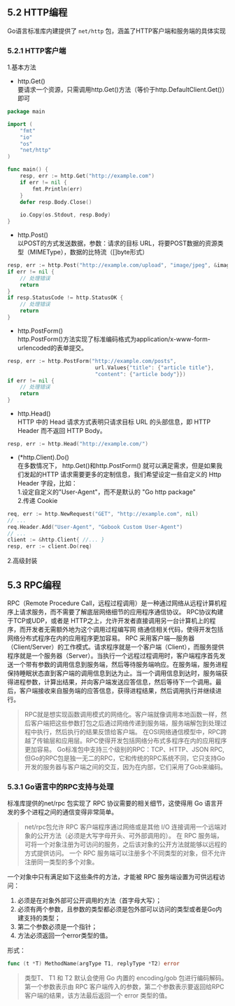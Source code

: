 ## 5.2 HTTP编程
Go语言标准库内建提供了 `net/http` 包，涵盖了HTTP客户端和服务端的具体实现

### 5.2.1 HTTP客户端
1.基本方法 
* http.Get()  
要请求一个资源，只需调用http.Get()方法（等价于http.DefaultClient.Get()）即可
```go
package main

import (
	"fmt"
	"io"
	"os"
	"net/http"
)

func main() {
	resp, err := http.Get("http://example.com")
	if err != nil {
		fmt.Println(err)
	}
	defer resp.Body.Close()
	
	io.Copy(os.Stdout, resp.Body)
}
```
* http.Post()    
以POST的方式发送数据，参数：请求的目标 URL，将要POST数据的资源类型（MIMEType），数据的比特流（[]byte形式）
```go
resp, err := http.Post("http://example.com/upload", "image/jpeg", &imageDataBuf)
if err != nil {
	// 处理错误
	return
}
if resp.StatusCode != http.StatusOK {
	// 处理错误
	return
}
```
* http.PostForm()  
http.PostForm()方法实现了标准编码格式为application/x-www-form-urlencoded的表单提交。
```go
resp, err := http.PostForm("http://example.com/posts", 
							url.Values{"title": {"article title"}, 
							"content": {"article body"}})
if err != nil {
	// 处理错误
	return
}
```
* http.Head()  
HTTP 中的 Head 请求方式表明只请求目标 URL 的头部信息，即 HTTP Header 而不返回 HTTP Body。 
```go 
resp, err := http.Head("http://example.com/")
```
* (*http.Client).Do()  
在多数情况下， http.Get()和http.PostForm() 就可以满足需求，但是如果我们发起的HTTP 请求需要更多的定制信息，我们希望设定一些自定义的 Http Header 字段，比如：  
1.设定自定义的"User-Agent"，而不是默认的 "Go http package"  
2.传递 Cookie
```go
req, err := http.NewRequest("GET", "http://example.com", nil)
// ...
req.Header.Add("User-Agent", "Gobook Custom User-Agent")
// ...
client := &http.Client{ //... }
resp, err := client.Do(req)
```

2.高级封装

## 5.3 RPC编程
RPC（Remote Procedure Call，远程过程调用）是一种通过网络从远程计算机程序上请求服务，而不需要了解底层网络细节的应用程序通信协议。 RPC协议构建于TCP或UDP，或者是 HTTP之上，允许开发者直接调用另一台计算机上的程序，而开发者无需额外地为这个调用过程编写网
络通信相关代码，使得开发包括网络分布式程序在内的应用程序更加容易。
RPC 采用客户端—服务器（Client/Server）的工作模式。请求程序就是一个客户端（Client），而服务提供程序就是一个服务器（Server）。当执行一个远程过程调用时，客户端程序首先发送一个带有参数的调用信息到服务端，然后等待服务端响应。在服务端，服务进程保持睡眠状态直到客户端的调用信息到达为止。当一个调用信息到达时，服务端获得进程参数，计算出结果，并向客户端发送应答信息，然后等待下一个调用。最后，客户端接收来自服务端的应答信息，获得进程结果，然后调用执行并继续进行。

> RPC就是想实现函数调用模式的网络化。客户端就像调用本地函数一样，然后客户端把这些参数打包之后通过网络传递到服务端，服务端解包到处理过程中执行，然后执行的结果反馈给客户端。
> 在OSI网络通信模型中，RPC跨越了传输层和应用层。RPC使得开发包括网络分布式多程序在内的应用程序更加容易。
> Go标准包中支持三个级别的RPC：TCP、HTTP、JSON RPC, 但Go的RPC包是独一无二的RPC，它和传统的RPC系统不同，它只支持Go开发的服务器与客户端之间的交互，因为在内部，它们采用了Gob来编码。

### 5.3.1 Go语言中的RPC支持与处理
标准库提供的net/rpc 包实现了 RPC 协议需要的相关细节，这使得用 Go 语言开发的多个进程之间的通信变得非常简单。
> net/rpc包允许 RPC 客户端程序通过网络或是其他 I/O 连接调用一个远端对象的公开方法（必须是大写字母开头、可外部调用的）。
> 在 RPC 服务端，可将一个对象注册为可访问的服务，之后该对象的公开方法就能够以远程的方式提供访问。
> 一个 RPC 服务端可以注册多个不同类型的对象，但不允许注册同一类型的多个对象。

一个对象中只有满足如下这些条件的方法，才能被 RPC 服务端设置为可供远程访问：
1. 必须是在对象外部可公开调用的方法（首字母大写）；
2. 必须有两个参数，且参数的类型都必须是包外部可以访问的类型或者是Go内建支持的类型；
3. 第二个参数必须是一个指针；
4. 方法必须返回一个error类型的值。

形式：
```go
func (t *T) MethodName(argType T1, replyType *T2) error
```
> 类型T、 T1 和 T2 默认会使用 Go 内置的 encoding/gob 包进行编码解码。
> 第一个参数表示由 RPC 客户端传入的参数，第二个参数表示要返回给RPC客户端的结果，该方法最后返回一个 error 类型的值。

